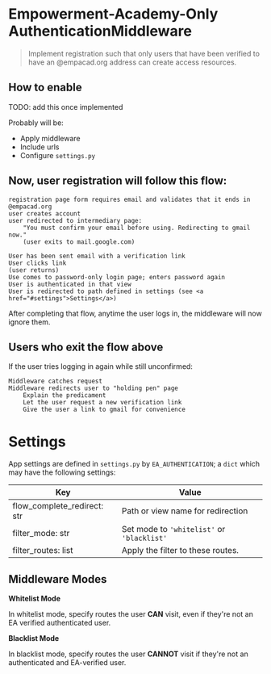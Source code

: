 # Empowerment-Academy-Only AuthenticationMiddleware

>Implement registration such that only users that have been verified to have
>an @empacad.org address can create access resources.

## How to enable

TODO: add this once implemented

Probably will be:

- Apply middleware
- Include urls
- Configure `settings.py`

## Now, user registration will follow this flow:

```
registration page form requires email and validates that it ends in @empacad.org
user creates account
user redirected to intermediary page:
    "You must confirm your email before using. Redirecting to gmail now."
    (user exits to mail.google.com)

User has been sent email with a verification link
User clicks link
(user returns)
Use comes to password-only login page; enters password again
User is authenticated in that view
User is redirected to path defined in settings (see <a href="#settings">Settings</a>)
```

After completing that flow, anytime the user logs in, the middleware will now
ignore them.

## Users who exit the flow above

If the user tries logging in again while still unconfirmed:

```
Middleware catches request
Middleware redirects user to "holding pen" page
    Explain the predicament
    Let the user request a new verification link
    Give the user a link to gmail for convenience
```

<h1 name="settings">Settings</h1>

App settings are defined in `settings.py` by `EA_AUTHENTICATION`; a `dict`
which may have the following settings:

| Key                           | Value                                         |
|-------------------------------|-----------------------------------------------|
| flow_complete_redirect: str   | Path or view name for redirection             |
| filter_mode: str              | Set mode to `'whitelist'` or `'blacklist'`    |
| filter_routes: list           | Apply the filter to these routes.             |

## Middleware Modes

**Whitelist Mode**

In whitelist mode, specify routes the user **CAN** visit, even if they're not
an EA verified authenticated user.

**Blacklist Mode**

In blacklist mode, specify routes the user **CANNOT** visit if they're not an
authenticated and EA-verified user.
